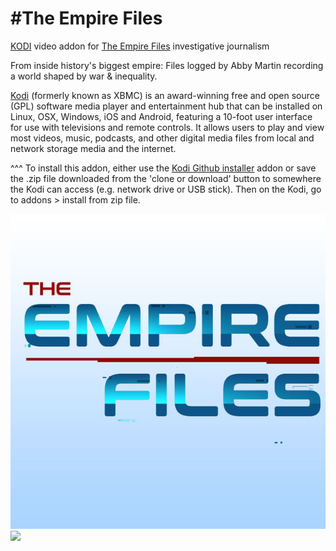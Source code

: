#The Empire Files
=============================
<a href="www.Kodi.tv">KODI</a> video addon for <a href="theempirefiles.tv">The Empire Files</a> investigative journalism<br>

From inside history's biggest empire: Files logged by Abby Martin recording a world shaped by war & inequality.<br>

<a href="www.kodi.tv">Kodi</a> (formerly known as XBMC) is an award-winning free and open source (GPL) software media player and entertainment hub that can be installed on Linux, OSX, Windows, iOS and Android, featuring a 10-foot user interface for use with televisions and remote controls. It allows users to play and view most videos, music, podcasts, and other digital media files from local and network storage media and the internet.<br>

^^^ To install this addon, either use the <a href="https://www.tvaddons.co/github-browser-kodi/">Kodi Github installer</a> addon or save the .zip file downloaded from the 'clone or download' button to somewhere the Kodi can access (e.g. network drive or USB stick). Then on the Kodi, go to addons > install from zip file.<br>

<img src="https://raw.githubusercontent.com/leopheard/empirefiles/master/resources/media/icon.jpeg"/>
<br><a href="http://www.kodi.tv"><img src="https://kodi.tv/sites/default/files/page/field_image/about--devices.jpg">

